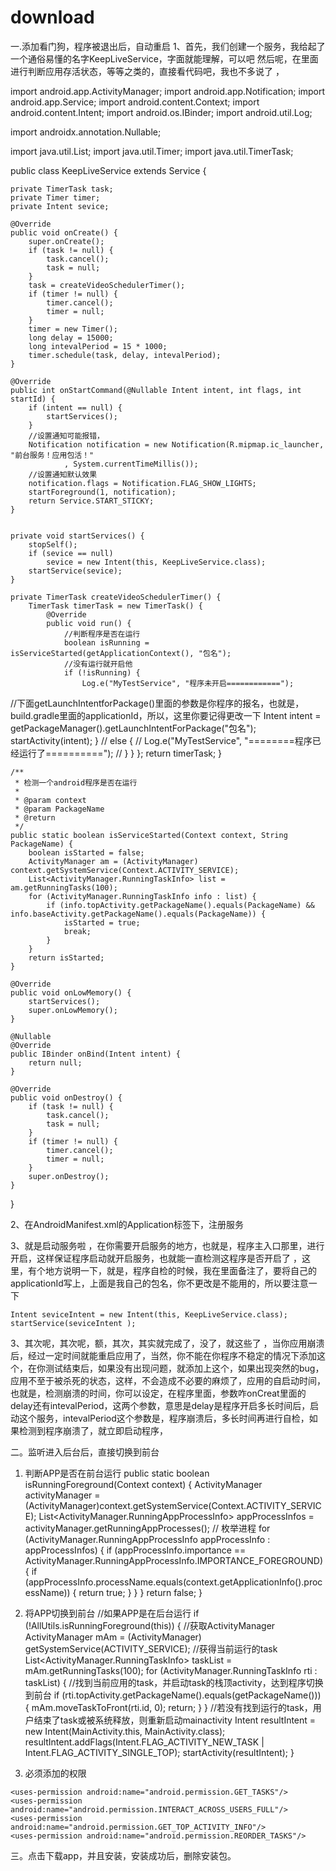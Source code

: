 # download
一.添加看门狗，程序被退出后，自动重启
1、首先，我们创建一个服务，我给起了一个通俗易懂的名字KeepLiveService，字面就能理解，可以吧 然后呢，在里面进行判断应用存活状态，等等之类的，直接看代码吧，我也不多说了 ，


 
import android.app.ActivityManager;
import android.app.Notification;
import android.app.Service;
import android.content.Context;
import android.content.Intent;
import android.os.IBinder;
import android.util.Log;
 
import androidx.annotation.Nullable;
 
 
import java.util.List;
import java.util.Timer;
import java.util.TimerTask;
 
public class KeepLiveService extends Service {
 
    private TimerTask task;
    private Timer timer;
    private Intent sevice;
 
    @Override
    public void onCreate() {
        super.onCreate();
        if (task != null) {
            task.cancel();
            task = null;
        }
        task = createVideoSchedulerTimer();
        if (timer != null) {
            timer.cancel();
            timer = null;
        }
        timer = new Timer();
        long delay = 15000;
        long intevalPeriod = 15 * 1000;
        timer.schedule(task, delay, intevalPeriod);
    }
 
    @Override
    public int onStartCommand(@Nullable Intent intent, int flags, int startId) {
        if (intent == null) {
            startServices();
        }
        //设置通知可能报错，
        Notification notification = new Notification(R.mipmap.ic_launcher, "前台服务！应用包活！"
                , System.currentTimeMillis());
        //设置通知默认效果
        notification.flags = Notification.FLAG_SHOW_LIGHTS;
        startForeground(1, notification);
        return Service.START_STICKY;
    }
 
 
    private void startServices() {
        stopSelf();
        if (sevice == null)
            sevice = new Intent(this, KeepLiveService.class);
        startService(sevice);
    }
 
    private TimerTask createVideoSchedulerTimer() {
        TimerTask timerTask = new TimerTask() {
            @Override
            public void run() {
                //判断程序是否在运行
                boolean isRunning = isServiceStarted(getApplicationContext(), "包名");
                //没有运行就开启他
                if (!isRunning) {
                    Log.e("MyTestService", "程序未开启============");
//下面getLaunchIntentforPackage()里面的参数是你程序的报名，也就是，build.gradle里面的applicationId，所以，这里你要记得更改一下 
                    Intent intent = getPackageManager().getLaunchIntentForPackage("包名");
                    startActivity(intent);
                }
//                else {
//                    Log.e("MyTestService", "========程序已经运行了==========");
//                }
            }
        };
        return timerTask;
    }
 
    /**
     * 检测一个android程序是否在运行
     *
     * @param context
     * @param PackageName
     * @return
     */
    public static boolean isServiceStarted(Context context, String PackageName) {
        boolean isStarted = false;
        ActivityManager am = (ActivityManager) context.getSystemService(Context.ACTIVITY_SERVICE);
        List<ActivityManager.RunningTaskInfo> list = am.getRunningTasks(100);
        for (ActivityManager.RunningTaskInfo info : list) {
            if (info.topActivity.getPackageName().equals(PackageName) && info.baseActivity.getPackageName().equals(PackageName)) {
                isStarted = true;
                break;
            }
        }
        return isStarted;
    }
 
    @Override
    public void onLowMemory() {
        startServices();
        super.onLowMemory();
    }
 
    @Nullable
    @Override
    public IBinder onBind(Intent intent) {
        return null;
    }
 
    @Override
    public void onDestroy() {
        if (task != null) {
            task.cancel();
            task = null;
        }
        if (timer != null) {
            timer.cancel();
            timer = null;
        }
        super.onDestroy();
    }
}
 

2、在AndroidManifest.xml的Application标签下，注册服务

  <service
            android:name=".service.KeepLiveService"
            android:enabled="true"
            android:exported="true"></service>
3、就是启动服务啦 ，在你需要开启服务的地方，也就是，程序主入口那里，进行开启，这样保证程序启动就开启服务，也就能一直检测这程序是否开启了 ，这里，有个地方说明一下，就是，程序自检的时候，我在里面备注了，要将自己的applicationId写上，上面是我自己的包名，你不更改是不能用的，所以要注意一下

    Intent seviceIntent = new Intent(this, KeepLiveService.class);
    startService(seviceIntent );
3、其次呢，其次呢，额，其次，其实就完成了，没了，就这些了 ，当你应用崩溃后，经过一定时间就能重启应用了，当然，你不能在你程序不稳定的情况下添加这个，在你测试结束后，如果没有出现问题，就添加上这个，如果出现突然的bug，应用不至于被杀死的状态，这样，不会造成不必要的麻烦了，应用的自启动时间，也就是，检测崩溃的时间，你可以设定，在程序里面，参数咋onCreat里面的  delay还有intevalPeriod，这两个参数，意思是delay是程序开启多长时间后，启动这个服务，intevalPeriod这个参数是，程序崩溃后，多长时间再进行自检，如果检测到程序崩溃了，就立即启动程序，








二。监听进入后台后，直接切换到前台


1. 判断APP是否在前台运行
 public static boolean isRunningForeground(Context context) {
        ActivityManager activityManager = (ActivityManager)context.getSystemService(Context.ACTIVITY_SERVICE);
        List<ActivityManager.RunningAppProcessInfo> appProcessInfos = activityManager.getRunningAppProcesses();
        // 枚举进程
        for (ActivityManager.RunningAppProcessInfo appProcessInfo : appProcessInfos) {
            if (appProcessInfo.importance == ActivityManager.RunningAppProcessInfo.IMPORTANCE_FOREGROUND) {
                if (appProcessInfo.processName.equals(context.getApplicationInfo().processName)) {
                    return true;
                }
            }
        }
        return false;
    }
2. 将APP切换到前台
//如果APP是在后台运行
            if (!AllUtils.isRunningForeground(this)) {
                //获取ActivityManager
                ActivityManager mAm = (ActivityManager) getSystemService(ACTIVITY_SERVICE);
                //获得当前运行的task
                List<ActivityManager.RunningTaskInfo> taskList = mAm.getRunningTasks(100);
                for (ActivityManager.RunningTaskInfo rti : taskList) {
                    //找到当前应用的task，并启动task的栈顶activity，达到程序切换到前台
                    if (rti.topActivity.getPackageName().equals(getPackageName())) {
                        mAm.moveTaskToFront(rti.id, 0);
                        return;
                    }
                }
                //若没有找到运行的task，用户结束了task或被系统释放，则重新启动mainactivity
                Intent resultIntent = new Intent(MainActivity.this, MainActivity.class);
                resultIntent.addFlags(Intent.FLAG_ACTIVITY_NEW_TASK | Intent.FLAG_ACTIVITY_SINGLE_TOP);
                startActivity(resultIntent);
            }

3. 必须添加的权限

<!--前后台的切换-->
    <uses-permission android:name="android.permission.GET_TASKS"/>
    <uses-permission android:name="android.permission.INTERACT_ACROSS_USERS_FULL"/>
    <uses-permission android:name="android.permission.GET_TOP_ACTIVITY_INFO"/>
    <uses-permission android:name="android.permission.REORDER_TASKS"/>

三。点击下载app，并且安装，安装成功后，删除安装包。
